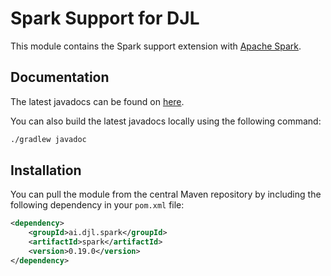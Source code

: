 # Spark Support for DJL

This module contains the Spark support extension with [Apache Spark](https://spark.apache.org/).

## Documentation

The latest javadocs can be found on [here](https://javadoc.io/doc/ai.djl.spark/spark/latest/index.html).

You can also build the latest javadocs locally using the following command:

```sh
./gradlew javadoc
```

## Installation

You can pull the module from the central Maven repository by including the following dependency in your `pom.xml` file:

```xml
<dependency>
    <groupId>ai.djl.spark</groupId>
    <artifactId>spark</artifactId>
    <version>0.19.0</version>
</dependency>
```
